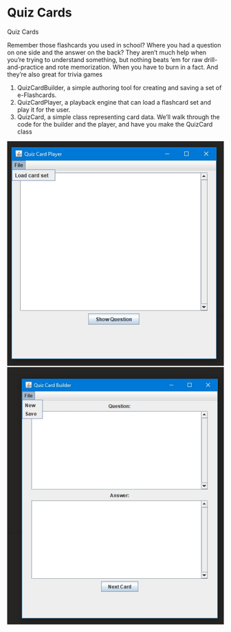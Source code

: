 # Quiz Cards
Quiz Cards

Remember those flashcards you used in school? Where you
had a question on one side and the answer on the back?
They aren’t much help when you’re trying to understand
something, but nothing beats ‘em for raw drill-and-practice
and rote memorization. When you have to burn in a fact. And
they’re also great for trivia games

1) QuizCardBuilder, a simple authoring tool for creating and
saving a set of e-Flashcards.
2) QuizCardPlayer, a playback engine that can load a
flashcard set and play it for the user.
3) QuizCard, a simple class representing card data. We’ll
walk through the code for the builder and the player, and
have you make the QuizCard class

![](/Quiz%20card%20player.jpg)
![](/Quiz%20card%20builder.jpg)
